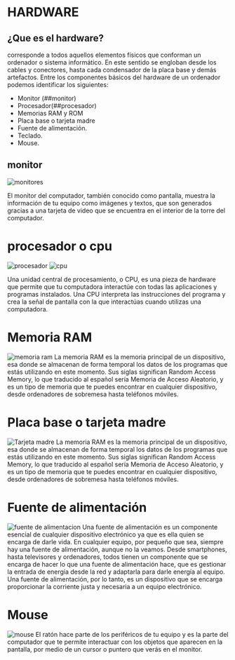 # HARDWARE
## ¿Que es el hardware?
corresponde a todos aquellos elementos físicos que conforman un ordenador o sistema informático. En este sentido se engloban desde los cables y conectores, hasta cada condensador de la placa base y demás artefactos. Entre los componentes básicos del hardware de un ordenador podemos identificar los siguientes:

- Monitor (##monitor)
- Procesador(##procesador)
- Memorias RAM y ROM 
- Placa base o tarjeta madre 
- Fuente de alimentación.
- Teclado.
- Mouse.

## monitor 
![monitores](https://upload.wikimedia.org/wikipedia/commons/thumb/7/7e/LG_L194WT-SF_LCD_monitor.jpg/800px-LG_L194WT-SF_LCD_monitor.jpg)

El monitor del computador, también conocido como pantalla,  muestra la información de tu equipo como imágenes y textos, que son generados gracias a una tarjeta de video que se encuentra en el interior de la torre del computador.

# procesador o cpu
![procesador](https://previews.123rf.com/images/kostiuchenko/kostiuchenko1703/kostiuchenko170300068/74453281-computerprozessor-multicore-cpu-isoliert-auf-wei%C3%9Fem-hintergrund.jpg " procesador")
![cpu](https://encrypted-tbn0.gstatic.com/images?q=tbn:ANd9GcTpMuqpPX-D51vsHPdl_HRK0tthDIpXcCZLrw&usqp=CAU "cpu")

Una unidad central de procesamiento, o CPU, es una pieza de hardware que permite que tu computadora interactúe con todas las aplicaciones y programas instalados. Una CPU interpreta las instrucciones del programa y crea la señal de pantalla con la que interactúas cuando utilizas una computadora.
# Memoria RAM 
![memoria ram](http://3.bp.blogspot.com/-ccFG1_q0Ips/U_xhU2RDwzI/AAAAAAAAA8I/RVxTfVMIHME/s1600/ANATOMIA.gif "memoria ram")
La memoria RAM es la memoria principal de un dispositivo, esa donde se almacenan de forma temporal los datos de los programas que estás utilizando en este momento. Sus siglas significan Random Access Memory, lo que traducido al español sería Memoria de Acceso Aleatorio, y es un tipo de memoria que te puedes encontrar en cualquier dispositivo, desde ordenadores de sobremesa hasta teléfonos móviles.
# Placa base o tarjeta madre 
![Tarjeta madre](http://luisamona.weebly.com/uploads/1/3/3/1/13315722/988258618.jpg "tarjeta madre")
La memoria RAM es la memoria principal de un dispositivo, esa donde se almacenan de forma temporal los datos de los programas que estás utilizando en este momento. Sus siglas significan Random Access Memory, lo que traducido al español sería Memoria de Acceso Aleatorio, y es un tipo de memoria que te puedes encontrar en cualquier dispositivo, desde ordenadores de sobremesa hasta teléfonos móviles.

# Fuente de alimentación
![fuente de alimentacion](https://sites.google.com/site/estructuradelacomputadora/_/rsrc/1370652811547/home/componentes-esenciales-de-la-computadora/fuente-de-energia/fuente%20de%20alimentacion.JPG "fuente de alimentacion")
Una fuente de alimentación es un componente esencial de cualquier dispositivo electrónico ya que es ella quien se encarga de darle vida. En cualquier equipo, por pequeño que sea, siempre hay una fuente de alimentación, aunque no la veamos. Desde smartphones, hasta televisores y ordenadores, todos tienen un componente que se encarga de hacer lo que una fuente de alimentación hace, que es gestionar la entrada de energía desde la red y adaptarla para darle energía al equipo. Una fuente de alimentación, por lo tanto, es un dispositivo que se encarga proporcionar la corriente justa y necesaria a un equipo electrónico.

# Mouse
![mouse](https://1.bp.blogspot.com/-vnt99CCl7WE/WQtTWqVSY1I/AAAAAAAAgKU/YHKjSByq-NQLlDXLnfCzAMHIiCwwLDTowCLcB/w850/mouse.jpg "mouse")
El ratón hace parte de los periféricos de tu equipo y es la parte del computador que te permite interactuar con los objetos que aparecen en la pantalla, por medio de un cursor o puntero que verás en el monitor.

